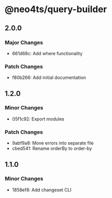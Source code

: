 # @neo4ts/query-builder

## 2.0.0

### Major Changes

- 661d68c: Add where functionality

### Patch Changes

- f80b266: Add initial documentation

## 1.2.0

### Minor Changes

- 05f1c92: Export modules

### Patch Changes

- 9abf9a8: Move errors into separate file
- cbed541: Rename orderBy to order-by

## 1.1.0

### Minor Changes

- 1858ef8: Add changeset CLI
